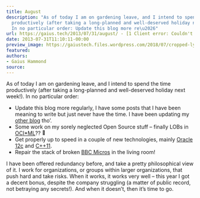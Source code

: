 ```yaml
---
title: August
description: "As of today I am on gardening leave, and I intend to spend the time
  productively (after taking a long-planned and well-deserved holiday next week!).
  In no particular order: Update this blog more re\u2026"
url: https://gaius.tech/2013/07/31/august/ - [1 Client error: Couldn't resolve host name]
date: 2013-07-31T11:10:11-00:00
preview_image: https://gaiustech.files.wordpress.com/2018/07/cropped-lynx.jpg?w=180
featured:
authors:
- Gaius Hammond
source:
---
```


<p>As of today I am on gardening leave, and I intend to spend the time productively (after taking a long-planned and well-deserved holiday next week!). In no particular order:</p>
<ul>
<li>Update this blog more regularly, I have some posts that I have been meaning to write but just never have the time. I have been updating my <a href="http://gaiusdive.wordpress.com/">other blog</a> tho&rsquo;.</li>
<li>Some work on my sorely neglected Open Source stuff &ndash; finally LOBs in <a href="http://gaiustech.github.io/ociml/">OCI*ML</a>?? <img src="https://s0.wp.com/wp-content/mu-plugins/wpcom-smileys/twemoji/2/72x72/1f642.png" alt="&#128578;" class="wp-smiley" style="height: 1em; max-height: 1em;"/></li>
<li>Get properly up to speed in a couple of new technologies, mainly <a href="https://gaiustech.wordpress.com/2013/06/27/howto-install-oracle-12c-on-debian-wheezy/">Oracle 12c</a> and <a href="http://www.stroustrup.com/C++11FAQ.html">C++11</a>.</li>
<li>Repair the stack of broken <a href="http://www.nesta.org.uk/areas_of_work/creative_economy/assets/features/bbc_micro">BBC Micros</a> in the living room!</li>
</ul>
<p>I have been offered redundancy before, and take a pretty philosophical view of it. I work for organizations, or groups within larger organizations, that push hard and take risks. When it works, it works very well &ndash; this year I got a decent bonus, despite the company struggling (a matter of public record, not betraying any secrets!). And when it doesn&rsquo;t, then it&rsquo;s time to go.</p>

